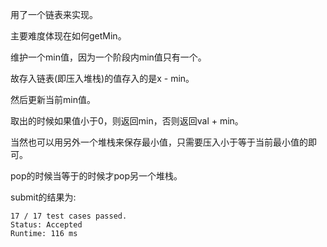 用了一个链表来实现。

主要难度体现在如何getMin。

维护一个min值，因为一个阶段内min值只有一个。

故存入链表(即压入堆栈)的值存入的是x - min。

然后更新当前min值。

取出的时候如果值小于0，则返回min，否则返回val + min。

当然也可以用另外一个堆栈来保存最小值，只需要压入小于等于当前最小值的即可。

pop的时候当等于的时候才pop另一个堆栈。

submit的结果为:
```
17 / 17 test cases passed.
Status: Accepted
Runtime: 116 ms
```
